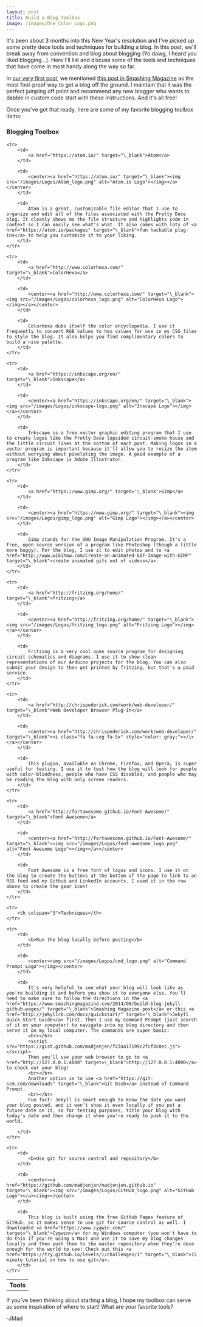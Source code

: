 ```yaml
---
layout: post
title: Build a Blog Toolbox
image: /images/One_Color_Logo.png
---
```

It's been about 3 months into this New Year's resolution and I've picked up some pretty dece tools and techniques for building a blog. In this post, we'll break away from convention and blog about blogging (Yo dawg, I heard you liked blogging...). Here I'll list and discuss some of the tools and techniques that have come in most handy along the way so far.

<!--more-->

In <a href="http://pretty-dece.com/Hello-World" target="\_blank">our very first post</a>, we mentioned <a href="https://www.smashingmagazine.com/2014/08/build-blog-jekyll-github-pages/" target="\_blank">this post in Smashing Magazine</a> as the most fool-proof way to get a blog off the ground. I maintain that it was the perfect jumping off point and recommend any new blogger who wants to dabble in custom code start with these instructions. And it's all free!

Once you've got that ready, here are some of my favorite blogging toolbox items:

### Blogging Toolbox ###
<table>
	<tr>
		<th colspan="3">Tools</th>
	</tr>

	<tr>
		<td>
			<a href="https://atom.io/" target="\_blank">Atom</a>
		</td>

		<td>
			<center><a href="https://atom.io/" target="\_blank"><img src="/images/Logos/Atom_logo.png" alt="Atom.io Logo"></img></a></center>
		</td>

		<td>
			Atom is a great, customizable file editor that I use to organize and edit all of the files associated with the Pretty Dece blog. It cleanly shows me the file structure and highlights code in context so I can easily see what's what. It also comes with lots of <a href="https://atom.io/packages" target="\_blank">fun hackable plug-ins</a> to help you customize it to your liking.
		</td>
	</tr>

	<tr>
		<td>
			<a href="http://www.colorhexa.com/" target="\_blank">ColorHexa</a>
		</td>

		<td>
			<center><a href="http://www.colorhexa.com/" target="\_blank"><img src="/images/Logos/colorhexa_logo.png" alt="ColorHexa Logo"></img></a></center>
		</td>

		<td>
			ColorHexa dubs itself the color encyclopedia. I use it frequently to convert RGB values to hex values for use in my CSS files to style the blog. It also helps you find complimentary colors to build a nice palette.
		</td>
	</tr>

	<tr>
		<td>
			<a href="https://inkscape.org/en/" target="\_blank">Inkscape</a>
		</td>

		<td>
			<center><a href="https://inkscape.org/en/" target="\_blank"><img src="/images/Logos/inkscape-logo.png" alt="Inscape Logo"></img></a></center>
		</td>

		<td>
			Inkscape is a free vector graphic editing program that I use to create logos like the Pretty Dece lopsided circuit-smoke house and the little circuit lines at the bottom of each post. Making logos in a vector program is important because it'll allow you to resize the item without worrying about pixelating the image. A paid example of a program like Inkscape is Adobe Illustrator.
		</td>
	</tr>

	<tr>
		<td>
			<a href="https://www.gimp.org/" target='\_blank'>Gimp</a>
		</td>

		<td>
			<center><a href="https://www.gimp.org/" target="\_blank"><img src="/images/Logos/gimp_logo.png" alt="Gimp Logo"></img></a></center>
		</td>

		<td>
			Gimp stands for the GNU Image Manipulation Program. It's a free, open source version of a program like Photoshop (though a little more buggy). For the blog, I use it to edit photos and to <a href="http://www.wikihow.com/Create-an-Animated-GIF-Image-with-GIMP" target="\_blank">create animated gifs out of videos</a>.
		</td>
	</tr>

	<tr>
		<td>
			<a href="http://fritzing.org/home/" target="\_blank">fritzing</a>
		</td>

		<td>
			<center><a href="http://fritzing.org/home/" target="\_blank"><img src="/images/Logos/fritzing_logo.png" alt="Fritzing Logo"></img></a></center>
		</td>

		<td>
			Fritzing is a very cool open source program for designing circuit schematics and diagrams. I use it to show clean representations of our Arduino projects for the blog. You can also submit your design to then get printed by fritzing, but that's a paid service.
		</td>
	</tr>

	<tr>
		<td>
			<a href="http://chrispederick.com/work/web-developer/" target="\_blank">Web Developer Browser Plug-In</a>
		</td>

		<td>
			<center><a href="http://chrispederick.com/work/web-developer/" target="\_blank"><i class="fa fa-cog fa-5x" style="color: gray;"></i></a></center>
		</td>

		<td>
			This plugin, available on Chrome, Firefox, and Opera, is super useful for testing. I use it to test how the blog will look for people with color-blindness, people who have CSS disabled, and people who may be reading the blog with only screen readers.
		</td>
	</tr>

	<tr>
		<td>
			<a href="http://fortawesome.github.io/Font-Awesome/" target="\_blank">Font Awesome</a>
		</td>

		<td>
			<center><a href="http://fortawesome.github.io/Font-Awesome/" target="\_blank"><img src="/images/Logos/font-awesome_logo.png" alt="Font Awesome Logo"></img></a></center>
		</td>

		<td>
			Font Awesome is a free font of logos and icons. I use it on the blog to create the buttons at the bottom of the page to link to an RSS feed and my Github and LinkedIn accounts. I used it in the row above to create the gear icon!
		</td>
	</tr>

	<tr>
		<th colspan="3">Techniques</th>
	</tr>

	<tr>
		<td>
			<b>Run the blog locally before posting</b>
		</td>

		<td>
			<center><img src="/images/Logos/cmd_logo.png" alt="Command Prompt Logo"></img></center>
		</td>

		<td>
			It's very helpful to see what your blog will look like as you're building it and before you show it to everyone else. You'll need to make sure to follow the directions in the <a href="https://www.smashingmagazine.com/2014/08/build-blog-jekyll-github-pages/" target="\_blank">Smashing Magazine post</a> or this <a href="http://jekyllrb.com/docs/quickstart/" target="\_blank">Jekyll Quick-Start Guide</a> first. Then I use my Command Prompt (just search of it on your computer) to navigate into my blog directory and then serve it on my local computer. The commands are super basic:
			<br></br>
			<script src="https://gist.github.com/madjenjen/f23aa17199c2fcf3c0ec.js"></script>
			Then you'll use your web browser to go to <a href="http://127.0.0.1:4000" target=\_blank">http://127.0.0.1:4000</a> to check out your blog!
			<br></br>
			Another option is to use <a href="https://git-scm.com/downloads" target="\_blank">Git Bash</a> instead of Command Prompt.
			<br></br>
			Fun fact: Jekyll is smart enough to know the date you want your blog posted, and it won't show it even locally if you put a future date on it, so for testing purposes, title your blog with today's date and then change it when you're ready to push it to the world.

		</td>
	</tr>

	<tr>
		<td>
			<b>Use git for source control and repository</b>
		</td>

		<td>
			<center><a href="https://github.com/madjenjen/madjenjen.github.io" target="\_blank"><img src="/images/Logos/GitHub_logo.png" alt="GitHub Logo"></a></img></center>
		</td>

		<td>
			This blog is built using the free GitHub Pages feature of GitHub, so it makes sense to use git for source control as well. I downloaded <a href="https://www.cygwin.com/" target="\_blank">Cygwin</a> for my Windows computer (you won't have to do this if you're using a Mac) and use it to save my blog changes locally and then push them to the master repository when they're dece enough for the world to see! Check out this <a href="https://try.github.io/levels/1/challenges/1" target="\_blank">15 minute tutorial on how to use git</a>.
		</td>
	</tr>
</table>

If you've been thinking about starting a blog, I hope my toolbox can serve as some inspiration of where to start! What are your favorite tools?

\-JMad
